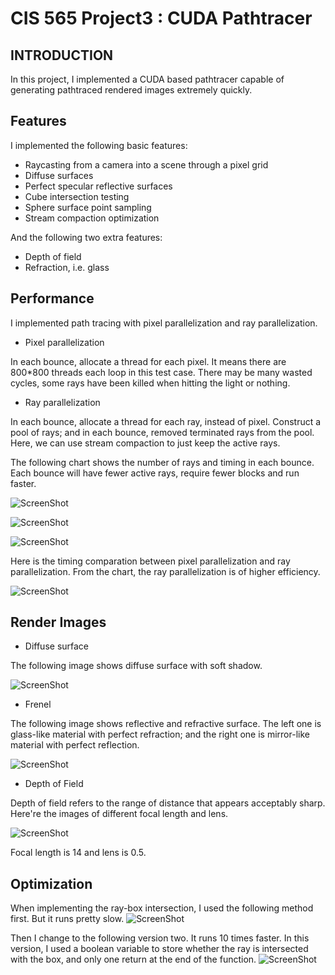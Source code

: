 CIS 565 Project3 : CUDA Pathtracer
===================

## INTRODUCTION
In this project, I implemented a CUDA based pathtracer capable of
generating pathtraced rendered images extremely quickly. 

## Features 
I implemented the following basic features:

* Raycasting from a camera into a scene through a pixel grid
* Diffuse surfaces
* Perfect specular reflective surfaces
* Cube intersection testing
* Sphere surface point sampling
* Stream compaction optimization

And the following two extra features:

* Depth of field
* Refraction, i.e. glass

## Performance 
I implemented path tracing with pixel parallelization and ray parallelization.

* Pixel parallelization

In each bounce, allocate a thread for each pixel. It means there are 800*800 threads each loop in this test case. There may be many wasted cycles, some rays have been killed when hitting the light or nothing.

* Ray parallelization

In each bounce, allocate a thread for each ray, instead of pixel. Construct a pool of rays; and in each bounce, removed terminated rays from the pool. Here, we can use stream compaction to just keep the active rays.

The following chart shows the number of rays and timing in each bounce. Each bounce will have fewer active rays, require fewer blocks and run faster.

![ScreenShot](https://github.com/liying3/Project3-Pathtracer/blob/master/img/table.JPG)

![ScreenShot](https://github.com/liying3/Project3-Pathtracer/blob/master/img/RaysPerBounce.JPG)

![ScreenShot](https://github.com/liying3/Project3-Pathtracer/blob/master/img/TimingPerBounce.JPG)

Here is the timing comparation between pixel parallelization and ray parallelization. From the chart, the ray parallelization is of higher efficiency.

![ScreenShot](https://github.com/liying3/Project3-Pathtracer/blob/master/img/SC.JPG)


## Render Images
* Diffuse surface

The following image shows diffuse surface with soft shadow.

![ScreenShot](https://github.com/liying3/Project3-Pathtracer/blob/master/img/sample.PNG)

* Frenel

The following image shows reflective and refractive surface. The left one is glass-like material with perfect refraction; and the right one is mirror-like material with perfect reflection.

![ScreenShot](https://github.com/liying3/Project3-Pathtracer/blob/master/img/fresnel.PNG)

* Depth of Field

Depth of field refers to the range of distance that appears acceptably sharp. Here're the images of different focal length and lens.

![ScreenShot](https://github.com/liying3/Project3-Pathtracer/blob/master/img/DOF14_0.5.PNG)

Focal length is 14 and lens is 0.5.

## Optimization
When implementing the ray-box intersection, I used the following method first. But it runs pretty slow.
![ScreenShot](https://github.com/liying3/Project3-Pathtracer/blob/master/img/code%20v2.PNG)

Then I change to the following version two. It runs 10 times faster. In this version, I used a boolean variable to store whether the ray is intersected with the box, and only one return at the end of the function. 
![ScreenShot](https://github.com/liying3/Project3-Pathtracer/blob/master/img/code%20v1.PNG)